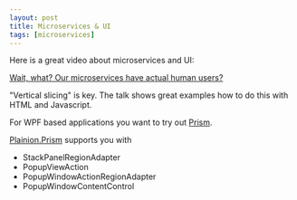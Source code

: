 ```yaml
---
layout: post
title: Microservices & UI
tags: [microservices]
---
```


Here is a great video about microservices and UI:

[Wait, what? Our microservices have actual human users?](https://www.youtube.com/watch?v=jJxmi8nrHwg)

"Vertical slicing" is key. The talk shows great examples how to do this with HTML and Javascript.

For WPF based applications you want to try out [Prism](https://github.com/PrismLibrary/Prism).

[Plainion.Prism](https://github.com/plainionist/Plainion.Prism) supports you with

- StackPanelRegionAdapter
- PopupViewAction
- PopupWindowActionRegionAdapter
- PopupWindowContentControl




